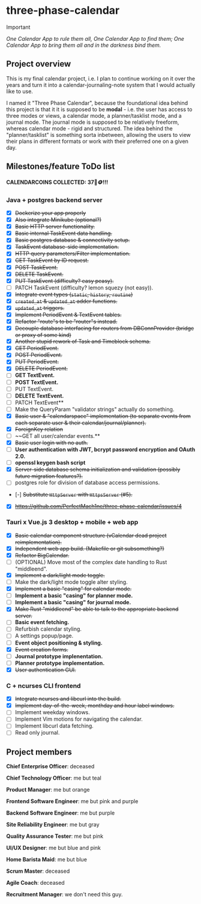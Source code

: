 # three-phase-calendar

> [!IMPORTANT]
> *One Calendar App to rule them all, One Calendar App to find them; One Calendar App to bring them all and in the darkness bind them.*

## Project overview

This is my final calendar project, i.e. I plan to continue working on it over the years and turn it into a calendar-journaling-note system that I would actually like to use.

I named it "Three Phase Calendar", because the foundational idea behind this project is that it it is supposed to be **modal** - i.e. the user has access to three modes or views, a calendar mode, a planner/tasklist mode, and a journal mode. The journal mode is supposed to be relatively freeform, whereas calendar mode - rigid and structured. The idea behind the "planner/tasklist" is something sorta inbetween, allowing the users to view their plans in different formats or work with their preferred one on a given day.

## Milestones/feature ToDo list

#### CALENDARCOINS COLLECTED: 37📅🪙!!!

### Java + postgres backend server

- [x] ~~Dockerize your app properly~~
- [x] ~~Also integrate Minikube (optional?)~~
- [x] ~~Basic HTTP server functionality.~~
- [x] ~~Basic internal TaskEvent data handling.~~
- [x] ~~Basic postgres database & connectivity setup.~~
- [x] ~~TaskEvent database-side implementation.~~
- [x] ~~HTTP query parameters/Filter implementation.~~
- [x] ~~GET TaskEvent by ID request.~~
- [x] ~~POST TaskEvent.~~
- [x] ~~DELETE TaskEvent.~~
- [x] ~~PUT TaskEvent (difficulty? easy peasy).~~
- [ ] PATCH TaskEvent (difficulty? lemon squezy (not easy)).
- [x] ~~Integrate event types (`static`, `history`, `routine`)~~
- [x] ~~`created_at` & `updated_at` adder functions.~~
- [x] ~~`updated_at` triggers.~~
- [x] ~~Implement PeriodEvent & TextEvent tables.~~
- [x] ~~Refactor "route"s to be "router"s instead.~~
- [x] ~~Decouple database interfacing for routers from DBConnProvider (bridge or proxy of some kind)~~
- [x] ~~Another stupid rework of Task and Timeblock schema.~~
- [x] ~~GET PeriodEvent.~~
- [x] ~~POST PeriodEvent.~~
- [x] ~~PUT PeriodEvent.~~
- [x] ~~DELETE PeriodEvent.~~
- [ ] **GET TextEvent.**
- [ ] **POST TextEvent.**
- [ ] PUT TextEvent.
- [ ] **DELETE TextEvent.**
- [ ] PATCH TextEvent**
- [ ] Make the QueryParam "validator strings" actually do something.
- [x] ~~Basic user & "calendarspace" implementation (to separate events from each separate user & their calendar/journal/planner).~~
- [x] ~~ForeignKey relation~~
- [ ] ~~GET all user/calendar events.**
- [x] ~~Basic user login with no auth.~~
- [ ] **User authentication with JWT, bcrypt password encryption and OAuth 2.0.**
- [ ] **openssl keygen bash script**
- [x] ~~Server-side database schema initialization and validation (possibly future migration features?).~~
- [ ] postgres role for division of database access permissions.
- [-] ~~Substitute `HttpServer` with `HttpsServer` (#5).~~
- [x] ~~https://github.com/PerfectMach1ne/three-phase-calendar/issues/4~~

### Tauri x Vue.js 3 desktop + mobile + web app

- [x] ~~Basic calendar component structure (vCalendar dead project reimplementation).~~
- [x] ~~Independent web app build. (Makefile or git subsomething?)~~
- [x] ~~Refactor BigCalendar.~~
- [ ] (OPTIONAL) Move most of the complex date handling to Rust "middleend".
- [x] ~~Implement a dark/light mode toggle.~~
- [ ] Make the dark/light mode toggle alter styling.
- [x] ~~Implement a basic "casing" for calendar mode.~~
- [ ] **Implement a basic "casing" for planner mode.**
- [ ] **Implement a basic "casing" for journal mode.**
- [x] ~~Make Rust "middleend" be able to talk to the appropriate backend server.~~
- [ ] **Basic event fetching.**
- [ ] Refurbish calendar styling.
- [ ] A settings popup/page.
- [ ] **Event object positioning & styling.**
- [x] ~~Event creation forms.~~
- [ ] **Journal prototype implenentation.**
- [ ] **Planner prototype implementation.**
- [x] ~~User authentication GUI.~~

### C + ncurses CLI frontend

- [x] ~~Integrate ncurses and libcurl into the build.~~
- [x] ~~Implement day-of-the-week, monthday and hour label windows.~~
- [ ] Implement weekday windows.
- [ ] Implement Vim motions for navigating the calendar.
- [ ] Implement libcurl data fetching.
- [ ] Read only journal.

## Project members

**Chief Enterprise Officer**: deceased

**Chief Technology Officer**: me but teal

**Product Manager**: me but orange

**Frontend Software Engineer**: me but pink and purple

**Backend Software Engineer**: me but purple

**Site Reliability Engineer**: me but gray

**Quality Assurance Tester**: me but pink

**UI/UX Designer**: me but blue and pink

**Home Barista Maid**: me but blue

**Scrum Master**: deceased

**Agile Coach**: deceased

**Recruitment Manager**: we don't need this guy.
